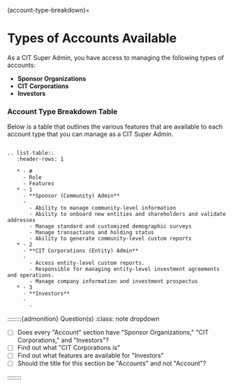 


(account-type-breakdown)= 
# Types of Accounts Available


As a CIT Super Admin, you have access to managing the following types of accounts:


- **Sponsor Organizations**
- **CIT Corporations**
- **Investors**





### Account Type Breakdown Table


Below is a table that outlines the various features that are available to each account type that you can manage as a CIT Super Admin.



```{eval-rst}

.. list-table::
   :header-rows: 1

   * - #
     - Role
     - Features
   * - 1
     - **Sponsor (Community) Admin**
     - 
       - Ability to manage community-level information
       - Ability to onboard new entities and shareholders and validate addresses
       - Manage standard and customized demographic surveys
       - Manage transactions and holding status
       - Ability to generate community-level custom reports
   * - 2
     - **CIT Corporations (Entity) Admin**
     - 
       - Access entity-level custom reports.
       - Responsible for managing entity-level investment agreements and operations.
       - Manage company information and investment prospectus
   * - 3
     - **Investors**
     - 
       - 

```




::::::::{admonition} Question(s)
:class: note dropdown

- [ ] Does  every "Account" section have "Sponsor Organizations," "CIT Corporations," and "Investors"?
- [ ] Find out what "CIT Corporations is"
- [ ] Find out what features are available for "Investors"
- [ ] Should the title for this section be "Accounts" and not "Account"?

::::::::
